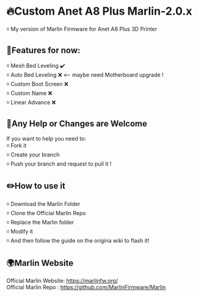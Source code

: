 # 🔥Custom Anet A8 Plus Marlin-2.0.x
<p>
◽ My version of Marlin Firmware for Anet A8 Plus 3D Printer
</p>

## 📌Features for now:
<p> 
◽ Mesh Bed Leveling ✔️ <br>
◽ Auto Bed Leveling ❌  <-- maybe need Motherboard upgrade ! <br>
◽ Custom Boot Screen ❌ <br>
◽ Custom Name ❌ <br> 
◽ Linear Advance ❌ <br>
</p>

## 💪Any Help or Changes are Welcome
<p>
  If you want to help you need to: <br>
  ◽ Fork it <br>
  ◽ Create your branch<br>
  ◽ Push your branch and request to pull it !
</p>

## ✏️How to use it 
<p> 
◽ Download the Marlin Folder <br>
◽ Clone the Official Marlin Repo <br>
◽ Replace the Marlin folder <br>
◽ Modify it <br>
◽ And then follow the guide on the origina wiki to flash it! <br>
</p>

## 🌍Marlin Website
Official Marlin Website: https://marlinfw.org/ <br>
Official Marlin Repo : https://github.com/MarlinFirmware/Marlin <br>
